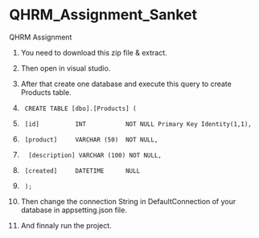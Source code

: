 # QHRM_Assignment_Sanket
QHRM Assignment

1) You need to download this zip file & extract.
2) Then open in visual studio.
3) After that create one database and execute this query to create Products table.

4)      CREATE TABLE [dbo].[Products] (
5)      [id]          INT           NOT NULL Primary Key Identity(1,1),
6)      [product]     VARCHAR (50)  NOT NULL,
7)       [description] VARCHAR (100) NOT NULL,
8)      [created]     DATETIME      NULL
9)      );
     
10) Then change the connection String in DefaultConnection of your database in appsetting.json file.
11) And finnaly run the project.
